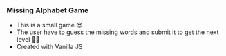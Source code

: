 ### Missing Alphabet Game
* This is a small game 😍
* The user have to guess the missing words and submit it to get the next level 💂‍♀️
* Created with Vanilla JS 
